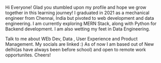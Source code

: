 Hi Everyone!
Glad you stumbled upon my profile and hope we grow together in this learning journey!
I graduated in 2021 as a mechanical engineer from Chennai, India but pivoted to web development and data engineering.
I am currently exploring MERN Stack, along with Python for Backend development. I am also wetting my feet in Data Engineering.

Talk to me about WEb Dev, Data , User Experience and Product Management. My socials are linked :)
As of now I am based out of New delhi(as have always been before school) and open to remote work opportunites.
Cheers!



